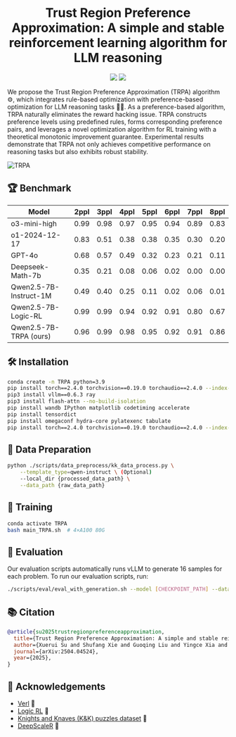 <div align="center">

# Trust Region Preference Approximation: A simple and stable reinforcement learning algorithm for LLM reasoning

<a href="https://arxiv.org/abs/2504.04524"><img src="https://img.shields.io/badge/📝-Paper-orange"></a>
<a href="https://github.com/XueruiSu/Trust-Region-Preference-Approximation/blob/main/LICENSE"><img src="https://img.shields.io/github/license/XueruiSu/Trust-Region-Preference-Approximation"></a>
</div>


We propose the Trust Region Preference Approximation (TRPA) algorithm ⚙️, which integrates rule-based optimization with preference-based optimization for LLM reasoning tasks 🤖🧠. As a preference-based algorithm, TRPA naturally eliminates the reward hacking issue. TRPA constructs preference levels using predefined rules, forms corresponding preference pairs, and leverages a novel optimization algorithm for RL training with a theoretical monotonic improvement guarantee. Experimental results demonstrate that TRPA not only achieves competitive performance on reasoning tasks but also exhibits robust stability.

![TRPA](https://github.com/user-attachments/assets/7c975200-e618-4b1a-9e5e-e50ed1b9de7a)


## 🏆 Benchmark

<div align="center">
    
| Model                                                             | 2ppl | 3ppl | 4ppl | 5ppl | 6ppl | 7ppl | 8ppl |
|------------------------------------------------------------------------|------|------|------|------|------|------|------|
| o3-mini-high                | 0.99 | 0.98 | 0.97 | 0.95 | 0.94 | 0.89 | 0.83 |
| o1-2024-12-17               | 0.83 | 0.51 | 0.38 | 0.38 | 0.35 | 0.30 | 0.20 |
| GPT-4o                      | 0.68 | 0.57 | 0.49 | 0.32 | 0.23 | 0.21 | 0.11 |
| Deepseek-Math-7b            | 0.35 | 0.21 | 0.08 | 0.06 | 0.02 | 0.00 | 0.00 |
| Qwen2.5-7B-Instruct-1M      | 0.49 | 0.40 | 0.25 | 0.11 | 0.02 | 0.06 | 0.01 |
| Qwen2.5-7B-Logic-RL         | 0.99 | 0.99 | 0.94 | 0.92 | 0.91 | 0.80 | 0.67 |
| Qwen2.5-7B-TRPA (ours)      | 0.96 | 0.99 | 0.98 | 0.95 | 0.92 | 0.91 | 0.86 |

</div>

## 🛠️ Installation
```bash
conda create -n TRPA python=3.9
pip install torch==2.4.0 torchvision==0.19.0 torchaudio==2.4.0 --index-url https://download.pytorch.org/whl/cu121
pip3 install vllm==0.6.3 ray
pip3 install flash-attn --no-build-isolation
pip install wandb IPython matplotlib codetiming accelerate
pip install tensordict
pip install omegaconf hydra-core pylatexenc tabulate
pip install torch==2.4.0 torchvision==0.19.0 torchaudio==2.4.0 --index-url https://download.pytorch.org/whl/cu121
```

## 📝 Data Preparation
```bash
python ./scripts/data_preprocess/kk_data_process.py \
    --template_type=qwen-instruct \ (Optional)
    --local_dir {processed_data_path} \
    --data_path {raw_data_path}
```

## 🦾 Training
```bash
conda activate TRPA
bash main_TRPA.sh  # 4×A100 80G
```

## 🤖 Evaluation

Our evaluation scripts automatically runs vLLM to generate 16 samples for each problem. To run our evaluation scripts, run:
```bash
./scripts/eval/eval_with_generation.sh --model [CHECKPOINT_PATH] --datasets [DATASET1] [DATASET2] --output-dir [OUTPUT_DIR]
```

## 📚 Citation
```bibtex
@article{su2025trustregionpreferenceapproximation,
  title={Trust Region Preference Approximation: A simple and stable reinforcement learning algorithm for LLM reasoning}, 
  author={Xuerui Su and Shufang Xie and Guoqing Liu and Yingce Xia and Renqian Luo and Peiran Jin and Zhiming Ma and Yue Wang and Zun Wang and Yuting Liu},
  journal={arXiv:2504.04524},
  year={2025},
}
```

## 📖 Acknowledgements
- [Verl](https://arxiv.org/abs/2409.19256) 🔗
- [Logic RL](https://arxiv.org/abs/2502.14768) 🔗
- [Knights and Knaves (K&K) puzzles dataset](https://arxiv.org/abs/2410.23123) 🔗
- [DeepScaleR](https://github.com/agentica-project/deepscaler) 🔗





